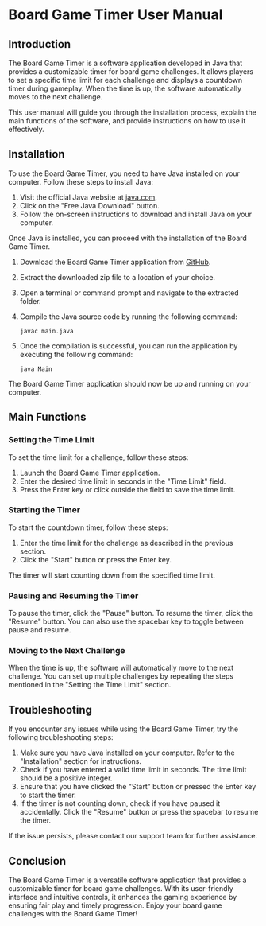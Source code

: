 # Board Game Timer User Manual

## Introduction

The Board Game Timer is a software application developed in Java that provides a customizable timer for board game challenges. It allows players to set a specific time limit for each challenge and displays a countdown timer during gameplay. When the time is up, the software automatically moves to the next challenge.

This user manual will guide you through the installation process, explain the main functions of the software, and provide instructions on how to use it effectively.

## Installation

To use the Board Game Timer, you need to have Java installed on your computer. Follow these steps to install Java:

1. Visit the official Java website at [java.com](https://www.java.com).
2. Click on the "Free Java Download" button.
3. Follow the on-screen instructions to download and install Java on your computer.

Once Java is installed, you can proceed with the installation of the Board Game Timer.

1. Download the Board Game Timer application from [GitHub](https://github.com/ChatDev/BoardGameTimer).
2. Extract the downloaded zip file to a location of your choice.
3. Open a terminal or command prompt and navigate to the extracted folder.
4. Compile the Java source code by running the following command:

   ```
   javac main.java
   ```

5. Once the compilation is successful, you can run the application by executing the following command:

   ```
   java Main
   ```

The Board Game Timer application should now be up and running on your computer.

## Main Functions

### Setting the Time Limit

To set the time limit for a challenge, follow these steps:

1. Launch the Board Game Timer application.
2. Enter the desired time limit in seconds in the "Time Limit" field.
3. Press the Enter key or click outside the field to save the time limit.

### Starting the Timer

To start the countdown timer, follow these steps:

1. Enter the time limit for the challenge as described in the previous section.
2. Click the "Start" button or press the Enter key.

The timer will start counting down from the specified time limit.

### Pausing and Resuming the Timer

To pause the timer, click the "Pause" button. To resume the timer, click the "Resume" button. You can also use the spacebar key to toggle between pause and resume.

### Moving to the Next Challenge

When the time is up, the software will automatically move to the next challenge. You can set up multiple challenges by repeating the steps mentioned in the "Setting the Time Limit" section.

## Troubleshooting

If you encounter any issues while using the Board Game Timer, try the following troubleshooting steps:

1. Make sure you have Java installed on your computer. Refer to the "Installation" section for instructions.
2. Check if you have entered a valid time limit in seconds. The time limit should be a positive integer.
3. Ensure that you have clicked the "Start" button or pressed the Enter key to start the timer.
4. If the timer is not counting down, check if you have paused it accidentally. Click the "Resume" button or press the spacebar to resume the timer.

If the issue persists, please contact our support team for further assistance.

## Conclusion

The Board Game Timer is a versatile software application that provides a customizable timer for board game challenges. With its user-friendly interface and intuitive controls, it enhances the gaming experience by ensuring fair play and timely progression. Enjoy your board game challenges with the Board Game Timer!